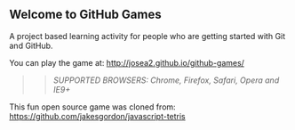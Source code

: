## Welcome to GitHub Games

A project based learning activity for people who are getting started with Git and GitHub.

You can play the game at: http://josea2.github.io/github-games/

>> _*SUPPORTED BROWSERS*: Chrome, Firefox, Safari, Opera and IE9+_

This fun open source game was cloned from: https://github.com/jakesgordon/javascript-tetris
